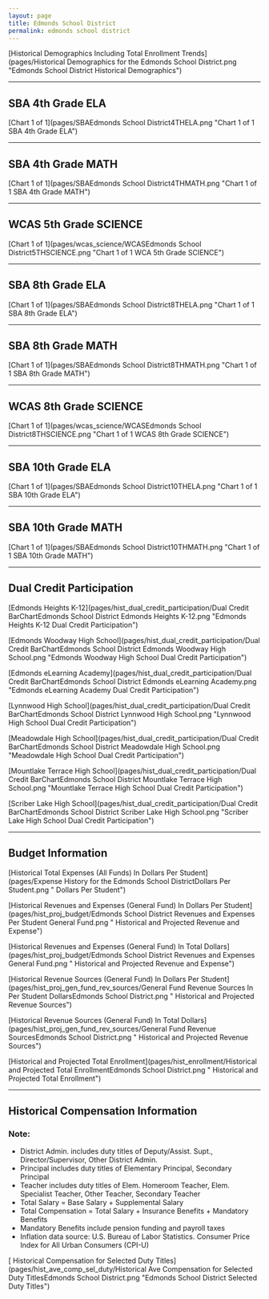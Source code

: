 ```yaml
---
layout: page
title: Edmonds School District
permalink: edmonds school district
---
```



[Historical Demographics Including Total Enrollment Trends](pages/Historical Demographics for the Edmonds School District.png "Edmonds School District Historical Demographics")

___

## SBA 4th Grade ELA

[Chart 1 of 1](pages/SBAEdmonds School District4THELA.png "Chart 1 of 1 SBA 4th Grade ELA")


___

## SBA 4th Grade MATH

[Chart 1 of 1](pages/SBAEdmonds School District4THMATH.png "Chart 1 of 1 SBA 4th Grade MATH")


___

## WCAS 5th Grade SCIENCE

[Chart 1 of 1](pages/wcas_science/WCASEdmonds School District5THSCIENCE.png "Chart 1 of 1 WCA 5th Grade SCIENCE")


___

## SBA 8th Grade ELA

[Chart 1 of 1](pages/SBAEdmonds School District8THELA.png "Chart 1 of 1 SBA 8th Grade ELA")


___

## SBA 8th Grade MATH

[Chart 1 of 1](pages/SBAEdmonds School District8THMATH.png "Chart 1 of 1 SBA 8th Grade MATH")


___

## WCAS 8th Grade SCIENCE

[Chart 1 of 1](pages/wcas_science/WCASEdmonds School District8THSCIENCE.png "Chart 1 of 1 WCAS 8th Grade SCIENCE")


___

## SBA 10th Grade ELA

[Chart 1 of 1](pages/SBAEdmonds School District10THELA.png "Chart 1 of 1 SBA 10th Grade ELA")


___

## SBA 10th Grade MATH

[Chart 1 of 1](pages/SBAEdmonds School District10THMATH.png "Chart 1 of 1 SBA 10th Grade MATH")


___

## Dual Credit Participation

[Edmonds Heights K-12](pages/hist_dual_credit_participation/Dual Credit BarChartEdmonds School District Edmonds Heights K-12.png "Edmonds Heights K-12 Dual Credit Participation")

[Edmonds Woodway High School](pages/hist_dual_credit_participation/Dual Credit BarChartEdmonds School District Edmonds Woodway High School.png "Edmonds Woodway High School Dual Credit Participation")

[Edmonds eLearning Academy](pages/hist_dual_credit_participation/Dual Credit BarChartEdmonds School District Edmonds eLearning Academy.png "Edmonds eLearning Academy Dual Credit Participation")

[Lynnwood High School](pages/hist_dual_credit_participation/Dual Credit BarChartEdmonds School District Lynnwood High School.png "Lynnwood High School Dual Credit Participation")

[Meadowdale High School](pages/hist_dual_credit_participation/Dual Credit BarChartEdmonds School District Meadowdale High School.png "Meadowdale High School Dual Credit Participation")

[Mountlake Terrace High School](pages/hist_dual_credit_participation/Dual Credit BarChartEdmonds School District Mountlake Terrace High School.png "Mountlake Terrace High School Dual Credit Participation")

[Scriber Lake High School](pages/hist_dual_credit_participation/Dual Credit BarChartEdmonds School District Scriber Lake High School.png "Scriber Lake High School Dual Credit Participation")


___

## Budget Information

[Historical Total Expenses (All Funds) In Dollars Per Student](pages/Expense History for the Edmonds School DistrictDollars Per Student.png " Dollars Per Student")

[Historical Revenues and Expenses (General Fund) In Dollars Per Student](pages/hist_proj_budget/Edmonds School District Revenues and Expenses Per Student General Fund.png " Historical and Projected Revenue and Expense")

[Historical Revenues and Expenses (General Fund) In Total Dollars](pages/hist_proj_budget/Edmonds School District Revenues and Expenses General Fund.png " Historical and Projected Revenue and Expense")

[Historical Revenue Sources (General Fund) In Dollars Per Student](pages/hist_proj_gen_fund_rev_sources/General Fund Revenue Sources In Per Student DollarsEdmonds School District.png " Historical and Projected Revenue Sources")

[Historical Revenue Sources (General Fund) In Total Dollars](pages/hist_proj_gen_fund_rev_sources/General Fund Revenue SourcesEdmonds School District.png " Historical and Projected Revenue Sources")

[Historical and Projected Total Enrollment](pages/hist_enrollment/Historical and Projected Total EnrollmentEdmonds School District.png " Historical and Projected Total Enrollment")


___

## Historical Compensation Information
### Note:
- District Admin. includes duty titles of Deputy/Assist. Supt., Director/Supervisor, Other District Admin.
- Principal includes duty titles of Elementary Principal, Secondary Principal
- Teacher includes duty titles of Elem. Homeroom Teacher, Elem. Specialist Teacher, Other Teacher, Secondary Teacher
- Total Salary = Base Salary + Supplemental Salary
- Total Compensation = Total Salary + Insurance Benefits + Mandatory Benefits
- Mandatory Benefits include pension funding and payroll taxes
- Inflation data source: U.S. Bureau of Labor Statistics. Consumer Price Index for All Urban Consumers (CPI-U)

[ Historical Compensation for Selected Duty Titles](pages/hist_ave_comp_sel_duty/Historical Ave Compensation for Selected Duty TitlesEdmonds School District.png "Edmonds School District Selected Duty Titles")

